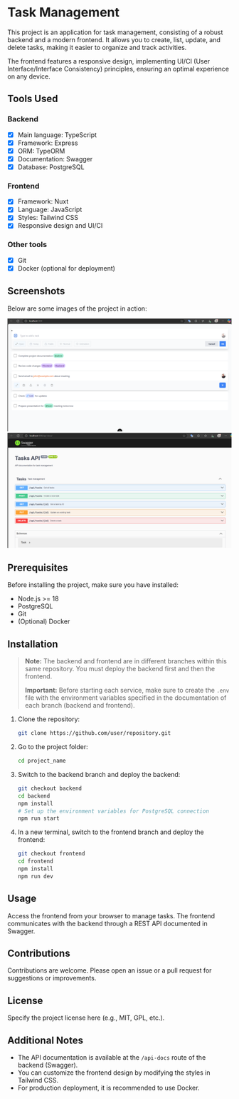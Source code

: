 # Task Management

This project is an application for task management, consisting of a robust backend and a modern frontend. It allows you to create, list, update, and delete tasks, making it easier to organize and track activities.

The frontend features a responsive design, implementing UI/CI (User Interface/Interface Consistency) principles, ensuring an optimal experience on any device.

## Tools Used

### Backend
- [x] Main language: TypeScript
- [x] Framework: Express
- [x] ORM: TypeORM
- [x] Documentation: Swagger
- [x] Database: PostgreSQL

### Frontend
- [x] Framework: Nuxt
- [x] Language: JavaScript
- [x] Styles: Tailwind CSS
- [x] Responsive design and UI/CI

### Other tools
- [x] Git
- [x] Docker (optional for deployment)

## Screenshots

Below are some images of the project in action:

![Screenshot 2](./img2.png)
![Screenshot 1](./img1.png)

## Prerequisites

Before installing the project, make sure you have installed:

- Node.js >= 18
- PostgreSQL
- Git
- (Optional) Docker

## Installation

> **Note:** The backend and frontend are in different branches within this same repository. You must deploy the backend first and then the frontend.
>
> **Important:** Before starting each service, make sure to create the `.env` file with the environment variables specified in the documentation of each branch (backend and frontend).

1. Clone the repository:
   ```bash
   git clone https://github.com/user/repository.git
   ```
2. Go to the project folder:
   ```bash
   cd project_name
   ```
3. Switch to the backend branch and deploy the backend:
   ```bash
   git checkout backend
   cd backend
   npm install
   # Set up the environment variables for PostgreSQL connection
   npm run start
   ```
4. In a new terminal, switch to the frontend branch and deploy the frontend:
   ```bash
   git checkout frontend
   cd frontend
   npm install
   npm run dev
   ```

## Usage

Access the frontend from your browser to manage tasks. The frontend communicates with the backend through a REST API documented in Swagger.

## Contributions

Contributions are welcome. Please open an issue or a pull request for suggestions or improvements.

## License

Specify the project license here (e.g., MIT, GPL, etc.).

## Additional Notes

- The API documentation is available at the `/api-docs` route of the backend (Swagger).
- You can customize the frontend design by modifying the styles in Tailwind CSS.
- For production deployment, it is recommended to use Docker.
